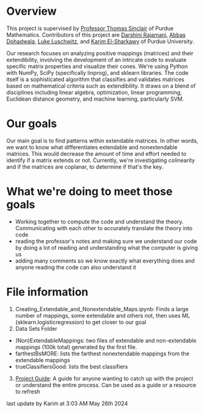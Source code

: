 # Overview
This project is supervised by [Professor Thomas Sinclair](https://www.math.purdue.edu/~tsincla/) of Purdue Mathematics. Contributors of this project are [Darshini Rajamani](//www.linkedin.com/in/darshini-rajamani/), [Abbas Dohadwala](//www.linkedin.com/in/abbas-dohadwala-74872b289/), [Luke Luschwitz](https://www.linkedin.com/in/luke-luschwitz/), and [Karim El-Sharkawy](//www.linkedin.com/in/karimme/) of Purdue University. 

Our research focuses on analyzing positive mappings (matrices) and their extendibility, involving the development of an intricate code to evaluate specific matrix properties and visualize their cones. We're using Python with NumPy, SciPy (specifically linprog), and sklearn libraries. The code itself is a sophisticated algorithm that classifies and validates matrices based on mathematical criteria such as extendibility. It draws on a blend of disciplines including linear algebra, optimization, linear programming, Euclidean distance geometry, and machine learning, particularly SVM.

# Our goals
Our main goal is to find patterns within extendable matrices. In other words, we want to know what differentiates extendable and nonextendable matrices. This would decrease the amount of time and effort needed to identify if a matrix extends or not. Currently, we're investigating colinearity and if the matrices are coplanar, to determine if that's the key.

# What we're doing to meet those goals
+ Working together to compute the code and understand the theory. Communicating with each other to accurately translate the theory into code
+ reading the professor's notes and making sure we understand our code by doing a lot of reading and understanding what the computer is giving us
+ adding many comments so we know exactly what everything does and anyone reading the code can also understand it

# File information
1. Creating_Extendable_and_Nonextendable_Maps.ipynb: Finds a large number of mappings, some extendable and others not, then uses ML (sklearn.logisticregression) to get closer to our goal
2. Data Sets Folder
- (Non)ExtendableMappings: two files of extendable and non-extendable mappings (100k total) generated by the first file. 
- farthestBsMORE: lists the farthest nonextendable mappings from the extendable mappings
- trueClassifiersGood: lists the best classifiers
3. [Project Guide](https://docs.google.com/document/d/1TUfcBNzSqa3OW8TWufIVz1TMENRcCtAPWqXohrkYaok/edit?usp=sharing): A guide for anyone wanting to catch up with the project or understand the entire process. Can be used as a guide or a resource to refresh

last update by Karim at 3:03 AM May 26th 2024

